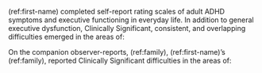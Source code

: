 (ref:first-name) completed self-report rating scales of adult ADHD symptoms and executive functioning in everyday life. In addition to general executive dysfunction, Clinically Significant, consistent, and overlapping difficulties emerged in the areas of:

<!-- insert 2-3 scores -->

On the companion observer-reports, (ref:family), (ref:first-name)’s (ref:family), reported Clinically Significant difficulties in the areas of:

<!-- insert 2-3 scores -->

